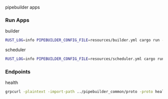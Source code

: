 pipebuilder apps
### Run Apps
builder
```sh
RUST_LOG=info PIPEBUILDER_CONFIG_FILE=resources/builder.yml cargo run --bin builder
```
scheduler
```sh
RUST_LOG=info PIPEBUILDER_CONFIG_FILE=resources/scheduler.yml cargo run --bin scheduler
```
### Endpoints
health
```sh
grpcurl -plaintext -import-path ../pipebuilder_common/proto -proto health.proto 127.0.0.1:19000 health.Health/Health
```
